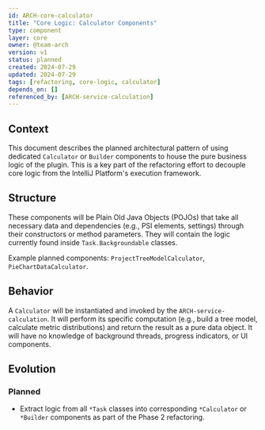 ```yaml
---
id: ARCH-core-calculator
title: "Core Logic: Calculator Components"
type: component
layer: core
owner: @team-arch
version: v1
status: planned
created: 2024-07-29
updated: 2024-07-29
tags: [refactoring, core-logic, calculator]
depends_on: []
referenced_by: [ARCH-service-calculation]
---
```

## Context

This document describes the planned architectural pattern of using dedicated `Calculator` or `Builder` components to house the pure business logic of the plugin. This is a key part of the refactoring effort to decouple core logic from the IntelliJ Platform's execution framework.

## Structure

These components will be Plain Old Java Objects (POJOs) that take all necessary data and dependencies (e.g., PSI elements, settings) through their constructors or method parameters. They will contain the logic currently found inside `Task.Backgroundable` classes.

Example planned components: `ProjectTreeModelCalculator`, `PieChartDataCalculator`.

## Behavior

A `Calculator` will be instantiated and invoked by the `ARCH-service-calculation`. It will perform its specific computation (e.g., build a tree model, calculate metric distributions) and return the result as a pure data object. It will have no knowledge of background threads, progress indicators, or UI components.

## Evolution

### Planned
- Extract logic from all `*Task` classes into corresponding `*Calculator` or `*Builder` components as part of the Phase 2 refactoring.

